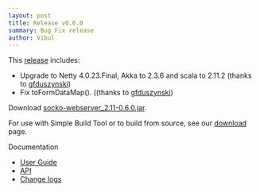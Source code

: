 ```yaml
---
layout: post
title: Release v0.6.0
summary: Bug Fix release
author: Vibul
---
```


This [release](https://github.com/mashupbots/socko/issues?q=milestone%3Av0.6.0) includes:
 - Upgrade to Netty 4.0.23.Final, Akka to 2.3.6 and scala to 2.11.2 (thanks to [gfduszynski](https://github.com/gfduszynski))
 - Fix toFormDataMap(). ((thanks to [gfduszynski](https://github.com/gfduszynski))
 
Download [socko-webserver_2.11-0.6.0.jar](https://oss.sonatype.org/content/groups/public/org/mashupbots/socko/socko-webserver_2.11/0.6.0/socko-webserver_2.11-0.6.0.jar).

For use with Simple Build Tool or to build from source, see our [download](/download.html) page.

Documentation
 - [User Guide](/docs/0.6.0/guides/user-guide.html)
 - [API](/docs/0.6.0/api/)
 - [Change logs](https://github.com/mashupbots/socko/issues?q=milestone%3Av0.6.0)



